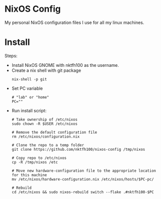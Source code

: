
# NixOS Config

My personal NixOS configuration files I use for all my linux machines.

# Install

Steps:

* Install NixOS GNOME with nktfh100 as the username.
* Create a nix shell with git package
    ```
    nix-shell -p git
    ```
* Set PC variable
    ```
    # "lab" or "home"
    PC=""
    ```
* Run install script:
    ```
    # Take ownership of /etc/nixos
    sudo chown -R $USER /etc/nixos

    # Remove the default configuration file
    rm /etc/nixos/configuration.nix

    # Clone the repo to a temp folder
    git clone https://github.com/nktfh100/nixos-config /tmp/nixos

    # Copy repo to /etc/nixos
    cp -R /tmp/nixos /etc

    # Move new hardware-configuration file to the appropriate location for this machine
    mv /etc/nixos/hardware-configuration.nix /etc/nixos/hosts/$PC-pc/

    # Rebuild
    cd /etc/nixos && sudo nixos-rebuild switch --flake .#nktfh100-$PC
    ```